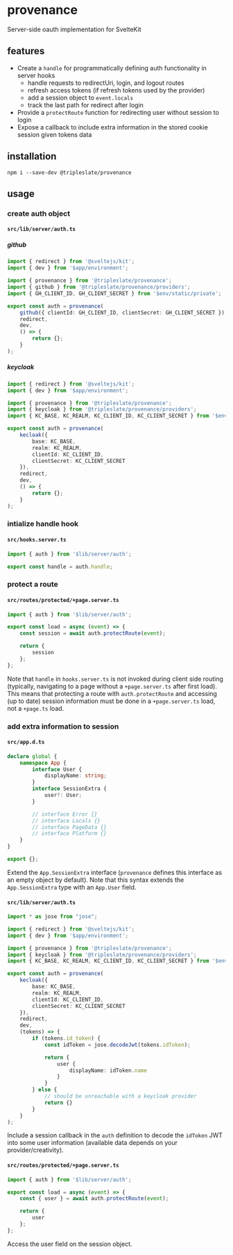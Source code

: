 # provenance

Server-side oauth implementation for SvelteKit

## features

- Create a `handle` for programmatically defining auth functionality in server hooks
  - handle requests to redirectUri, login, and logout routes
  - refresh access tokens (if refresh tokens used by the provider)
  - add a session object to `event.locals`
  - track the last path for redirect after login
- Provide a `protectRoute` function for redirecting user without session to login
- Expose a callback to include extra information in the stored cookie session given tokens data

## installation

`npm i --save-dev @tripleslate/provenance`

## usage

### create auth object

#### `src/lib/server/auth.ts`

##### github

```ts title="src/lib/server/auth.ts"
import { redirect } from '@sveltejs/kit';
import { dev } from '$app/environment';

import { provenance } from '@tripleslate/provenance';
import { github } from '@tripleslate/provenance/providers';
import { GH_CLIENT_ID, GH_CLIENT_SECRET } from '$env/static/private';

export const auth = provenance(
	github({ clientId: GH_CLIENT_ID, clientSecret: GH_CLIENT_SECRET }),
	redirect,
	dev,
	() => {
		return {};
	}
);
```

##### keycloak

```ts title="src/lib/server/auth.ts"
import { redirect } from '@sveltejs/kit';
import { dev } from '$app/environment';

import { provenance } from '@tripleslate/provenance';
import { keycloak } from '@tripleslate/provenance/providers';
import { KC_BASE, KC_REALM, KC_CLIENT_ID, KC_CLIENT_SECRET } from '$env/static/private';

export const auth = provenance(
	kecloak({
		base: KC_BASE,
		realm: KC_REALM,
		clientId: KC_CLIENT_ID,
		clientSecret: KC_CLIENT_SECRET
	}),
	redirect,
	dev,
	() => {
		return {};
	}
);
```

### intialize handle hook

#### `src/hooks.server.ts`

```ts title="hooks.server.ts"
import { auth } from '$lib/server/auth';

export const handle = auth.handle;
```

### protect a route

#### `src/routes/protected/+page.server.ts`

```ts title="src/routes/protected/+page.server.ts"
import { auth } from '$lib/server/auth';

export const load = async (event) => {
	const session = await auth.protectRoute(event);

	return {
		session
	};
};
```

Note that `handle` in `hooks.server.ts` is not invoked during client side routing (typically, navigating to a page without a `+page.server.ts` after first load). This means that protecting a route with `auth.protectRoute` and accessing (up to date) session information must be done in a `+page.server.ts` load, not a `+page.ts` load.

### add extra information to session

#### `src/app.d.ts`

```ts title="src/app.d.ts"
declare global {
	namespace App {
		interface User {
			displayName: string;
		}
		interface SessionExtra {
			user?: User;
		}

		// interface Error {}
		// interface Locals {}
		// interface PageData {}
		// interface Platform {}
	}
}

export {};
```

Extend the `App.SessionExtra` interface (`provenance` defines this interface as an empty object by default).
Note that this syntax extends the `App.SessionExtra` type with an `App.User` field.

#### `src/lib/server/auth.ts`

```ts title="src/lib/server/auth.ts"
import * as jose from "jose";

import { redirect } from '@sveltejs/kit';
import { dev } from '$app/environment';

import { provenance } from '@tripleslate/provenance';
import { keycloak } from '@tripleslate/provenance/providers';
import { KC_BASE, KC_REALM, KC_CLIENT_ID, KC_CLIENT_SECRET } from '$env/static/private';

export const auth = provenance(
	kecloak({
		base: KC_BASE,
		realm: KC_REALM,
		clientId: KC_CLIENT_ID,
		clientSecret: KC_CLIENT_SECRET
	}),
	redirect,
	dev,
	(tokens) => {
		if (tokens.id_token) {
			const idToken = jose.decodeJwt(tokens.idToken);

			return {
				user {
					displayName: idToken.name
				}
			}
		} else {
			// should be unreachable with a keycloak provider
			return {}
		}
	}
);
```

Include a session callback in the `auth` definition to decode the `idToken` JWT into some user information (available data depends on your provider/creativity).

#### `src/routes/protected/+page.server.ts`

```ts title="src/routes/protected/+page.server.ts"
import { auth } from '$lib/server/auth';

export const load = async (event) => {
	const { user } = await auth.protectRoute(event);

	return {
		user
	};
};
```

Access the user field on the session object.

